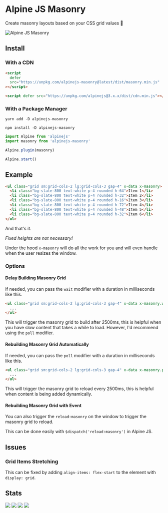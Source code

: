 # Alpine JS Masonry

Create masonry layouts based on your CSS grid values 🎉

![Alpine JS Masonry](https://user-images.githubusercontent.com/50486078/196979467-7dde0de1-4d4d-46af-88b0-3978e0dd6af4.jpg)

## Install

### With a CDN

```html
<script
  defer
  src="https://unpkg.com/alpinejs-masonry@latest/dist/masonry.min.js"
></script>

<script defer src="https://unpkg.com/alpinejs@3.x.x/dist/cdn.min.js"></script>
```

### With a Package Manager

```shell
yarn add -D alpinejs-masonry

npm install -D alpinejs-masonry
```

```js
import Alpine from 'alpinejs'
import masonry from 'alpinejs-masonry'

Alpine.plugin(masonry)

Alpine.start()
```

## Example

```html
<ul class="grid sm:grid-cols-2 lg:grid-cols-3 gap-4" x-data x-masonry>
  <li class="bg-slate-800 text-white p-4 rounded h-64">Item 1</li>
  <li class="bg-slate-800 text-white p-4 rounded h-32">Item 2</li>
  <li class="bg-slate-800 text-white p-4 rounded h-16">Item 3</li>
  <li class="bg-slate-800 text-white p-4 rounded h-72">Item 4</li>
  <li class="bg-slate-800 text-white p-4 rounded h-48">Item 5</li>
  <li class="bg-slate-800 text-white p-4 rounded h-32">Item 6</li>
</ul>
```

And that's it.

_Fixed heights are not necessary!_

Under the hood `x-masonry` will do all the work for you and will even handle
when the user resizes the window.

### Options

#### Delay Building Masonry Grid

If needed, you can pass the `wait` modifier with a duration in milliseconds like
this.

```html
<ul class="grid sm:grid-cols-2 lg:grid-cols-3 gap-4" x-data x-masonry.wait.2500>
  ...
</ul>
```

This will trigger the masonry grid to build after 2500ms, this is helpful when
you have slow content that takes a while to load. However, I'd recommend using
the `poll` modifier.

#### Rebuilding Masonry Grid Automatically

If needed, you can pass the `poll` modifier with a duration in milliseconds like
this.

```html
<ul class="grid sm:grid-cols-2 lg:grid-cols-3 gap-4" x-data x-masonry.poll.2500>
  ...
</ul>
```

This will trigger the masonry grid to reload every 2500ms, this is helpful when
content is being added dynamically.

#### Rebuilding Masonry Grid with Event

You can also trigger the `reload:masonry` on the window to trigger the masonry
grid to reload.

This can be done easily with `$dispatch('reload:masonry')` in Alpine JS.

## Issues

### Grid Items Stretching

This can be fixed by adding `align-items: flex-start` to the element with
`display: grid`.

## Stats

![](https://img.shields.io/bundlephobia/min/alpinejs-masonry)
![](https://img.shields.io/npm/v/alpinejs-masonry)
![](https://img.shields.io/npm/dt/alpinejs-masonry)
![](https://img.shields.io/github/license/markmead/alpinejs-masonry)
